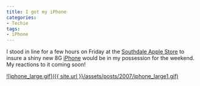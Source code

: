 ```yaml
---
title: I got my iPhone
categories:
- Techie
tags:
- iPhone
---
```


I stood in line for a few hours on Friday at the [Southdale Apple Store](http://www.apple.com/retail/southdale/) to insure a shiny new 8G [iPhone](http://www.apple.com/iphone/) would be in my possession for the weekend. My reactions to it coming soon!


[![iphone_large.gif]({{ site.url }}/assets/posts/2007/iphone_large1.gif)](http://www.apple.com/iphone/)

